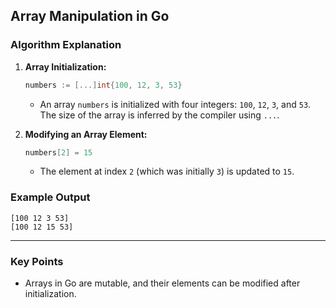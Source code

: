 ## **Array Manipulation in Go**

### **Algorithm Explanation**

1. **Array Initialization:**
   ```go
   numbers := [...]int{100, 12, 3, 53}
   ```
   - An array `numbers` is initialized with four integers: `100`, `12`, `3`, and `53`. The size of the array is inferred by the compiler using `...`.

2. **Modifying an Array Element:**
   ```go
   numbers[2] = 15
   ```
   - The element at index `2` (which was initially `3`) is updated to `15`.

### **Example Output**
```
[100 12 3 53]
[100 12 15 53]
```

---

### **Key Points**
- Arrays in Go are mutable, and their elements can be modified after initialization.